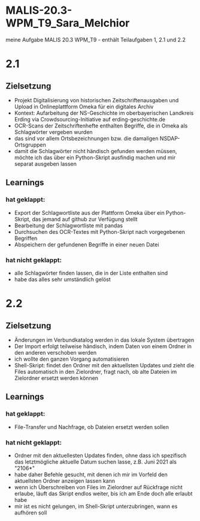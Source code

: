 # MALIS-20.3-WPM_T9_Sara_Melchior
meine Aufgabe MALIS 20.3 WPM_T9 - enthält Teilaufgaben 1, 2.1 und 2.2


# 2.1

## Zielsetzung

<ul>
  <li>Projekt Digitalisierung von historischen Zeitschriftenausgaben und Upload in Onlineplattform Omeka für ein digitales Archiv</li>
  <li>Kontext: Aufarbeitung der NS-Geschichte im oberbayerischen Landkreis Erding via Crowdsourcing-Initiative auf erding-geschichte.de</li>
  <li>OCR-Scans der Zeitschriftenhefte enthalten Begriffe, die in Omeka als Schlagwörter vergeben wurden</li>
  <li>das sind vor allem Ortsbezeichnungen bzw. die damaligen NSDAP-Ortsgruppen</li>
  <li>damit die Schlagwörter nicht händisch gefunden werden müssen, möchte ich das über ein Python-Skript ausfindig machen und mir separat ausgeben lassen</li>
</ul>

## Learnings

### hat geklappt:
<ul>
  <li>Export der Schlagwortliste aus der Plattform Omeka über ein Python-Skript, das jemand auf github zur Verfügung stellt</li>
  <li>Bearbeitung der Schlagwortliste mit pandas</li>
  <li>Durchsuchen des OCR-Textes mit Python-Skript nach vorgegebenen Begriffen</li>
  <li>Abspeichern der gefundenen Begriffe in einer neuen Datei</li>
   
</ul>
  
### hat nicht geklappt:
<ul>
  <li>alle Schlagwörter finden lassen, die in der Liste enthalten sind</li>
  <li>habe das alles sehr umständlich gelöst</li>
</ul>


# 2.2 

## Zielsetzung

<ul>
  <li>Änderungen im Verbundkatalog werden in das lokale System übertragen</li>
  <li>Der Import erfolgt teilweise händisch, indem Daten von einem Ordner in den anderen verschoben werden</li>
  <li>ich wollte den ganzen Vorgang automatisieren</li>
  <li>Shell-Skript: findet den Ordner mit den aktuellsten Updates und zieht die Files automatisch in den Zielordner, fragt nach, ob alte Dateien im Zielordner ersetzt werden können </li>
</ul>

## Learnings

### hat geklappt:
<ul>
  <li>File-Transfer und Nachfrage, ob Dateien ersetzt werden sollen</li>
</ul>
  
### hat nicht geklappt:
<ul>
  <li>Ordner mit den aktuellesten Updates finden, ohne dass ich spezifisch das letztmögliche aktuelle Datum suchen lasse, z.B. Juni 2021 als "2106*"</li>
  <li>habe daher Befehle gesucht, mit denen ich mir im Vorfeld den aktuellsten Ordner anzeigen lassen kann</li>
  <li>wenn ich Überschreiben von Files im Zielordner auf Rückfrage nicht erlaube, läuft das Skript endlos weiter, bis ich am Ende doch alle erlaubt habe</li>
  <li>mir ist es nicht gelungen, im Shell-Skript unterzubringen, wann es aufhören soll</li>
</ul>
